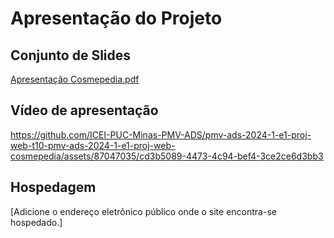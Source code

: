 # Apresentação do Projeto

## Conjunto de Slides


[Apresentação  Cosmepedia.pdf](https://github.com/ICEI-PUC-Minas-PMV-ADS/pmv-ads-2024-1-e1-proj-web-t10-pmv-ads-2024-1-e1-proj-web-cosme-t10/files/14952945/Apresentacao.Cosmepedia.pdf)



## Vídeo de apresentação

https://github.com/ICEI-PUC-Minas-PMV-ADS/pmv-ads-2024-1-e1-proj-web-t10-pmv-ads-2024-1-e1-proj-web-cosmepedia/assets/87047035/cd3b5089-4473-4c94-bef4-3ce2ce6d3bb3


## Hospedagem

[Adicione o endereço eletrônico público onde o site encontra-se hospedado.]
